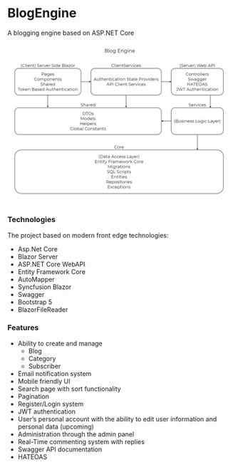 # BlogEngine

A blogging engine based on ASP.NET Core

<img src="BlogEngine/BlogEngine.Client/wwwroot/css/Images/project_diagram.png" width="800">

### Technologies
The project based on modern front edge technologies:
 - Asp.Net Core
 - Blazor Server
 - ASP.NET Core WebAPI
 - Entity Framework Core
 - AutoMapper
 - Syncfusion Blazor
 - Swagger
 - Bootstrap 5
 - BlazorFileReader
 
 ### Features
 - Ability to create and manage
   - Blog
   - Category
   - Subscriber
 - Email notification system
 - Mobile friendly UI
 - Search page with sort functionality
 - Pagination
 - Register/Login system
 - JWT authentication
 - User’s personal account with the ability to edit user information and personal data (upcoming)
 - Administration through the admin panel  
 - Real-Time commenting system with replies
 - Swagger API documentation
 - HATEOAS
